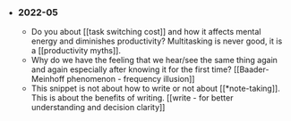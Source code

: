 - ### 2022-05
    - Do you about  [[task switching cost]] and how it affects mental energy and diminishes productivity? Multitasking is never good, it is a [[productivity myths]].
    - Why do we have the feeling that we hear/see the same thing again and again especially after knowing it for the first time? [[Baader-Meinhoff phenomenon - frequency illusion]] 
    - This snippet is not about how to write or not about [[*note-taking]]. This is about the benefits of writing. [[write - for better understanding and decision clarity]]
